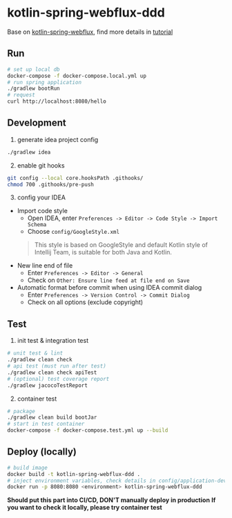 # kotlin-spring-webflux-ddd

Base on [kotlin-spring-webflux](https://github.com/Anddd7/kotlin-spring-webflux-template), find more details in [tutorial](https://github.com/Anddd7/kotlin-spring-webflux-template/README-TUTORIAL.md)

## Run
```bash
# set up local db
docker-compose -f docker-compose.local.yml up
# run spring application
./gradlew bootRun
# request
curl http://localhost:8080/hello
```

## Development
1. generate idea project config
```bash
./gradlew idea
```

2. enable git hooks
```bash
git config --local core.hooksPath .githooks/ 
chmod 700 .githooks/pre-push
```

3. config your IDEA
- Import code style
    - Open IDEA, enter `Preferences -> Editor -> Code Style -> Import Schema`
    - Choose `config/GoogleStyle.xml`
    > This style is based on GoogleStyle and default Kotlin style of Intellij Team, is suitable for both Java and Kotlin.
- New line end of file
    - Enter `Preferences -> Editor -> General`
    - Check on `Other: Ensure line feed at file end on Save`
- Automatic format before commit when using IDEA commit dialog
    - Enter `Preferences -> Version Control -> Commit Dialog`
    - Check on all options (exclude copyright)

## Test
1. init test & integration test
```bash
# unit test & lint
./gradlew clean check
# api test (must run after test)
./gradlew clean check apiTest
# (optional) test coverage report
./gradlew jacocoTestReport
```

2. container test
```bash
# package
./gradlew clean build bootJar
# start in test container
docker-compose -f docker-compose.test.yml up --build
```

## Deploy (locally)

```bash
# build image
docker build -t kotlin-spring-webflux-ddd .
# inject environment variables, check details in config/application-dev.yml
docker run -p 8080:8080 <environment> kotlin-spring-webflux-ddd
```

**Should put this part into CI/CD, DON'T manually deploy in production**
**If you want to check it locally, please try container test**

